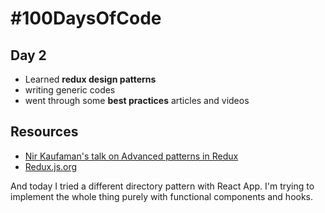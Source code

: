 # #100DaysOfCode
## Day 2
* Learned **redux design patterns**
* writing generic codes
* went through some **best practices** articles and videos

## Resources
* [Nir Kaufaman's talk on Advanced patterns in Redux](https://www.youtube.com/watch?v=JUuic7mEs-s)
* [Redux.js.org](https://redux.js.org/)

And today I tried a different directory pattern with React App. I'm trying to implement the whole thing purely with functional components and hooks.